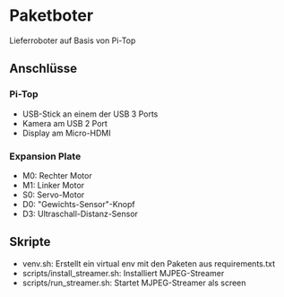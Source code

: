 # Paketboter

Lieferroboter auf Basis von Pi-Top

## Anschlüsse

### Pi-Top

- USB-Stick an einem der USB 3 Ports
- Kamera am USB 2 Port
- Display am Micro-HDMI

### Expansion Plate

- M0: Rechter Motor
- M1: Linker Motor
- S0: Servo-Motor
- D0: "Gewichts-Sensor"-Knopf
- D3: Ultraschall-Distanz-Sensor

## Skripte
- venv.sh: Erstellt ein virtual env mit den Paketen aus requirements.txt
- scripts/install_streamer.sh: Installiert MJPEG-Streamer
- scripts/run_streamer.sh: Startet MJPEG-Streamer als screen
